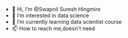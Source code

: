 - 👋 Hi, I’m @Swapnil Suresh Hingmire
- 👀 I’m interested in data science
- 🌱 I’m currently learning data scientist course
- 📫 How to reach me,doesn't need 

<!---
Hingya/Hingya is a ✨ special ✨ repository because its `README.md` (this file) appears on your GitHub profile.
You can click the Preview link to take a look at your changes.
--->
